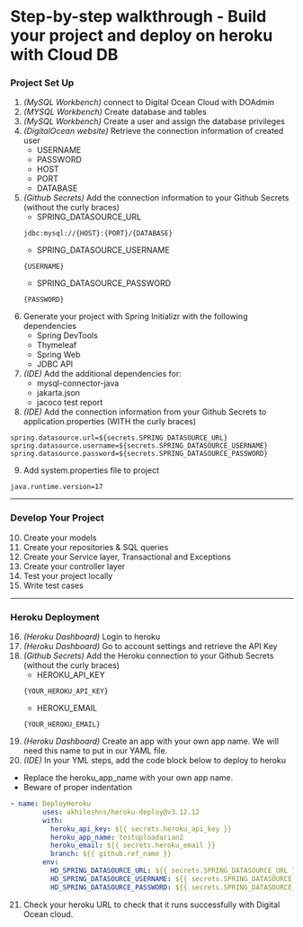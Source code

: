 # Step-by-step walkthrough - Build your project and deploy on heroku with Cloud DB
### Project Set Up
1. _(MySQL Workbench)_ connect to Digital Ocean Cloud with DOAdmin
2. _(MYSQL Workbench)_ Create database and tables
3. _(MySQL Workbench)_ Create a user and assign the database privileges 
4. _(DigitalOcean website)_ Retrieve the connection information of created user
    * USERNAME
    * PASSWORD
    * HOST
    * PORT
    * DATABASE
5. _(Github Secrets)_ Add the connection information to your Github Secrets (without the curly braces)
    * SPRING_DATASOURCE_URL
    ```
    jdbc:mysql://{HOST}:{PORT}/{DATABASE}
    ```
    * SPRING_DATASOURCE_USERNAME
    ```
    {USERNAME}
    ```
    * SPRING_DATASOURCE_PASSWORD
    ```
    {PASSWORD}
    ```
6. Generate your project with Spring Initializr with the following dependencies
    * Spring DevTools
    * Thymeleaf
    * Spring Web
    * JDBC API
7. _(IDE)_ Add the additional dependencies for:
    * mysql-connector-java
    * jakarta.json
    * jacoco test report
8. _(IDE)_ Add the connection information from your Github Secrets to application.properties (WITH the curly braces)
```
spring.datasource.url=${secrets.SPRING_DATASOURCE_URL}
spring.datasource.username=${secrets.SPRING_DATASOURCE_USERNAME}
spring.datasource.password=${secrets.SPRING_DATASOURCE_PASSWORD}
```
9. Add system.properties file to project
```
java.runtime.version=17
```
***
### Develop Your Project
10. Create your models
11. Create your repositories & SQL queries
12. Create your Service layer, Transactional and Exceptions
13. Create your controller layer
14. Test your project locally
15. Write test cases
*** 
### Heroku Deployment
16. _(Heroku Dashboard)_ Login to heroku
17. _(Heroku Dashboard)_ Go to account settings and retrieve the API Key
18. _(Github Secrets)_ Add the Heroku connection to your Github Secrets (without the curly braces)
    * HEROKU_API_KEY
    ```
    {YOUR_HEROKU_API_KEY}
    ```
    * HEROKU_EMAIL
    ```
    {YOUR_HEROKU_EMAIL}
    ```
19. _(Heroku Dashboard)_ Create an app with your own app name. We will need this name to put in our YAML file.
20. _(IDE)_ In your YML steps, add the code block below to deploy to heroku
 * Replace the heroku_app_name with your own app name.
 * Beware of proper indentation
```yml
- name: DeployHeroku
        uses: akhileshns/heroku-deploy@v3.12.12 
        with:
          heroku_api_key: ${{ secrets.heroku_api_key }}
          heroku_app_name: testuploadarian2
          heroku_email: ${{ secrets.heroku_email }}
          branch: ${{ github.ref_name }}
        env:
          HD_SPRING_DATASOURCE_URL: ${{ secrets.SPRING_DATASOURCE_URL }}
          HD_SPRING_DATASOURCE_USERNAME: ${{ secrets.SPRING_DATASOURCE_USERNAME }}
          HD_SPRING_DATASOURCE_PASSWORD: ${{ secrets.SPRING_DATASOURCE_PASSWORD }}
```
21. Check your heroku URL to check that it runs successfully with Digital Ocean cloud.
